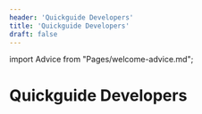 ```yaml
---
header: 'Quickguide Developers'
title: 'Quickguide Developers'
draft: false
---
```


import Advice from "Pages/welcome-advice.md";

# Quickguide Developers

<Advice />
